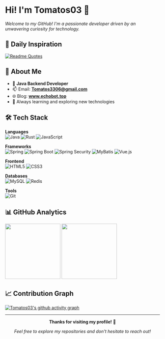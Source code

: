 # Hi! I'm Tomatos03 👋

*Welcome to my GitHub! I'm a passionate developer driven by an unwavering curiosity for technology.*

## 💭 Daily Inspiration
[![Readme Quotes](https://quotes-github-readme.vercel.app/api?type=horizontal&theme=radical)](https://github.com/piyushsuthar/github-readme-quotes)

## 🚀 About Me
- 🔭 **Java Backend Developer** 
- 📫 Email: **Tomatos3306@gmail.com**
- 🌐 Blog: **www.echobot.top**
- 🌱 Always learning and exploring new technologies

## 🛠️ Tech Stack

**Languages** \
![Java](https://img.shields.io/badge/-Java-007396?style=for-the-badge&logo=openjdk&logoColor=white)
![Rust](https://img.shields.io/badge/-Rust-000000?style=for-the-badge&logo=rust&logoColor=white)
![JavaScript](https://img.shields.io/badge/-JavaScript-F7DF1E?style=for-the-badge&logo=javascript&logoColor=black)

**Frameworks** \
![Spring](https://img.shields.io/badge/-Spring-6DB33F?style=for-the-badge&logo=spring&logoColor=white)
![Spring Boot](https://img.shields.io/badge/-Spring%20Boot-6DB33F?style=for-the-badge&logo=springboot&logoColor=white)
![Spring Security](https://img.shields.io/badge/-Spring%20Security-6DB33F?style=for-the-badge&logo=springsecurity&logoColor=white)
![MyBatis](https://img.shields.io/badge/-MyBatis-DC382D?style=for-the-badge&logo=mybatis&logoColor=white)
![Vue.js](https://img.shields.io/badge/-Vue.js-4FC08D?style=for-the-badge&logo=vuedotjs&logoColor=white)

**Frontend** \
![HTML5](https://img.shields.io/badge/-HTML5-E34F26?style=for-the-badge&logo=html5&logoColor=white)
![CSS3](https://img.shields.io/badge/-CSS3-1572B6?style=for-the-badge&logo=css3&logoColor=white)

**Databases** \
![MySQL](https://img.shields.io/badge/-MySQL-4479A1?style=for-the-badge&logo=mysql&logoColor=white)
![Redis](https://img.shields.io/badge/-Redis-DC382D?style=for-the-badge&logo=redis&logoColor=white)

**Tools** \
![Git](https://img.shields.io/badge/-Git-F05032?style=for-the-badge&logo=git&logoColor=white)

## 📊 GitHub Analytics
<div align="left">
    <img height="180em" src="https://github-readme-stats.vercel.app/api?username=Tomatos03&show_icons=true&theme=radical&include_all_commits=true&count_private=true"/>
    <img height="180em" src="https://github-readme-stats.vercel.app/api/top-langs/?username=Tomatos03&layout=compact&theme=radical"/>
</div>


## 📈 Contribution Graph
[![Tomatos03's github activity graph](https://github-readme-activity-graph.vercel.app/graph?username=Tomatos03&theme=react-dark&hide_border=true)](https://github.com/ashutosh00710/github-readme-activity-graph)

---
<div align="center">
    
**Thanks for visiting my profile!** 🌟

*Feel free to explore my repositories and don't hesitate to reach out!*

</div>
